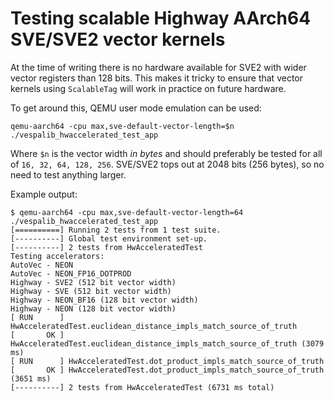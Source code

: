 # Testing scalable Highway AArch64 SVE/SVE2 vector kernels

At the time of writing there is no hardware available for SVE2 with wider
vector registers than 128 bits. This makes it tricky to ensure that vector
kernels using `ScalableTag` will work in practice on future hardware.

To get around this, QEMU user mode emulation can be used:

```shell
qemu-aarch64 -cpu max,sve-default-vector-length=$n ./vespalib_hwaccelerated_test_app
```
Where `$n` is the vector width _in bytes_ and should preferably be tested
for all of `16, 32, 64, 128, 256`. SVE/SVE2 tops out at 2048 bits (256 bytes),
so no need to test anything larger.

Example output:
```
$ qemu-aarch64 -cpu max,sve-default-vector-length=64 ./vespalib_hwaccelerated_test_app
[==========] Running 2 tests from 1 test suite.
[----------] Global test environment set-up.
[----------] 2 tests from HwAcceleratedTest
Testing accelerators:
AutoVec - NEON
AutoVec - NEON_FP16_DOTPROD
Highway - SVE2 (512 bit vector width)
Highway - SVE (512 bit vector width)
Highway - NEON_BF16 (128 bit vector width)
Highway - NEON (128 bit vector width)
[ RUN      ] HwAcceleratedTest.euclidean_distance_impls_match_source_of_truth
[       OK ] HwAcceleratedTest.euclidean_distance_impls_match_source_of_truth (3079 ms)
[ RUN      ] HwAcceleratedTest.dot_product_impls_match_source_of_truth
[       OK ] HwAcceleratedTest.dot_product_impls_match_source_of_truth (3651 ms)
[----------] 2 tests from HwAcceleratedTest (6731 ms total)
```